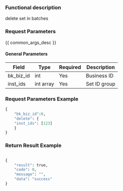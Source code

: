 ### Functional description

delete set in batches

### Request Parameters

{{ common_args_desc }}

#### General Parameters

| Field      |  Type      | Required	   |  Description      |
|-----------|------------|--------|------------|
| bk_biz_id | int        | Yes     | Business ID     |
| inst_ids  | int array  | Yes     | Set ID group |

### Request Parameters Example

```python
{
    "bk_biz_id":0,
    "delete": {
    "inst_ids": [123]
    }
}
```

### Return Result Example

```python

{
    "result": true,
    "code": 0,
    "message": "",
    "data": "success"
}
```

